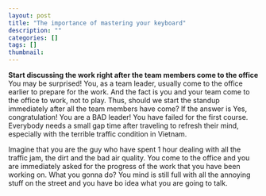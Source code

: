 ```yaml
---
layout: post
title: "The importance of mastering your keyboard"
description: ""
categories: []
tags: []
thumbnail: 
---
```


**Start discussing the work right after the team members come to the office**
You may be surprised! You, as a team leader, usually come to the office earlier to prepare for the work. And the fact is you and your team come to the office to work, not to play. Thus, should we start the standup immediately after all the team members have come? If the answer is Yes, congratulation! You are a BAD leader! You have failed for the first course. Everybody needs a small gap time after traveling to refresh their mind, especially with the terrible traffic condition in Vietnam.

Imagine that you are the guy who have spent 1 hour dealing with all the traffic jam, the dirt and the bad air quality. You come to the office and you are immediately asked for the progress of the work that you have been working on. What you gonna do? You mind is still full with all the annoying stuff on the street and you have bo idea what you are going to talk.

